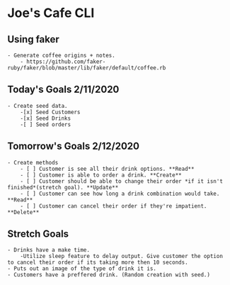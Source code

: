 # Joe's Cafe CLI

## Using faker
    - Generate coffee origins + notes.
        - https://github.com/faker-ruby/faker/blob/master/lib/faker/default/coffee.rb


## Today's Goals 2/11/2020
    - Create seed data.
        -[x] Seed Customers
        -[x] Seed Drinks
        -[ ] Seed orders

## Tomorrow's Goals 2/12/2020
    - Create methods
        - [ ] Customer is see all their drink options. **Read**
        - [ ] Customer is able to order a drink. **Create**
        - [ ] Customer should be able to change their order *if it isn't finished*(stretch goal). **Update**
        - [ ] Customer can see how long a drink combination would take. **Read**
        - [ ] Customer can cancel their order if they're impatient. **Delete**

## Stretch Goals 
    - Drinks have a make time.
        -Utilize sleep feature to delay output. Give customer the option to cancel their order if its taking more then 10 seconds.
    - Puts out an image of the type of drink it is.
    - Customers have a preffered drink. (Random creation with seed.)